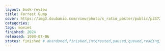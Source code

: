 ```yaml
---
layout: book-review
title: Forrest Gump
cover: https://img3.doubanio.com/view/photo/s_ratio_poster/public/p2372307693.webp
categories: 
tags: movies
finished: 2024
released: 1998-07-06
status: finished # abandoned,finished,interested,paused,queued,reading,reread
---
```

